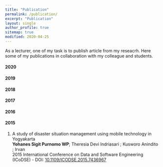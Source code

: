 ```yaml
---
title: "Publication"
permalink: /publication/
excerpt: "Publication"
layout: single
author_profile: true
sitemap: true
modified: 2020-04-25
---
```


As a lecturer, one of my task is to publish article from my reseacrh. Here some of my publications in collaboration with my colleague and students.

#### 2020

#### 2019

#### 2018

#### 2017

#### 2016

#### 2015
1. A study of disaster situation management using mobile technology in Yogyakarta <br />
   **Yohanes Sigit Purnomo WP**; Theresia Devi Indriasari ; Kusworo Anindito ; Irvan <br />
   2015 International Conference on Data and Software Engineering (ICoDSE) -  DOI: [10.1109/ICODSE.2015.7436967](https://doi.org/10.1109/ICODSE.2015.7436967)


